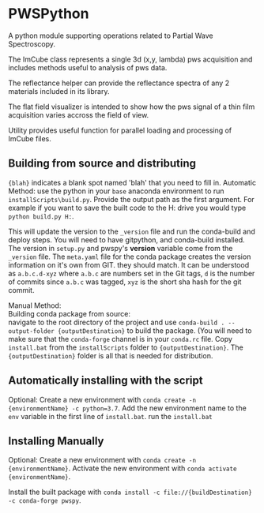 # PWSPython

A python module supporting operations related to Partial Wave Spectroscopy.

The ImCube class represents a single 3d (x,y, lambda) pws acquisition and includes methods useful to analysis of pws data.

The reflectance helper can provide the reflectance spectra of any 2 materials included in its library.

The flat field visualizer is intended to show how the pws signal of a thin film acquisition varies accross the field of view.

Utility provides useful function for parallel loading and processing of ImCube files.

## Building from source and distributing
`{blah}` indicates a blank spot named 'blah' that you need to fill in.
Automatic Method:
use the python in your `base` anaconda environment to run `installScripts\build.py`. Provide the output path as the first argument. For example if you want to save the built code to the H: drive you would type `python build.py H:`.

This will update the version to the `_version` file and run the conda-build and deploy steps.
You will need to have gitpython, and conda-build installed. The version in `setup.py` and pwspy's __version__ variable come from the `_version` file. The `meta.yaml` file for the conda package
creates the version information on it's own from GIT. they should match. It can be understood as `a.b.c.d-xyz` where `a.b.c` are numbers set in the Git tags, `d` is the number of commits since 
`a.b.c` was tagged, `xyz` is the short sha hash for the git commit.

Manual Method:  
Building conda package from source:  
navigate to the root directory of the project and use `conda-build . --output-folder {outputDestination}` to build the package. (You will need to make sure that the `conda-forge` channel is in your `conda.rc` file.
Copy `install.bat` from the `installScripts` folder to `{outputDestination}`. The `{outputDestination}` folder is all that is needed for distribution.


## Automatically installing with the script
Optional:
  Create a new environment with `conda create -n {environmentName} -c python=3.7`.
  Add the new environment name to the `env` variable in the first line of `install.bat`.
run the `install.bat`  

## Installing Manually

Optional:
  Create a new environment with `conda create -n {environmentName}`.
  Activate the new environment with `conda activate {environmentName}`.
  
Install the built package with `conda install -c file://{buildDestination} -c conda-forge pwspy`.


